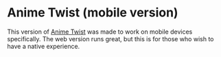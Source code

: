 # Anime Twist (mobile version)
This version of [Anime Twist](https://twist.moe) was made to work on mobile devices specifically. The web version runs great, but this is for those who wish to have a native experience.
